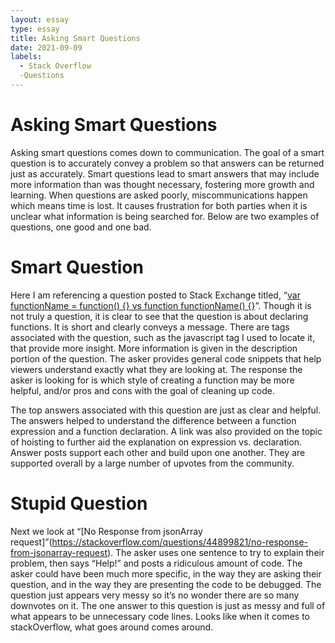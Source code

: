 ```yaml
---
layout: essay
type: essay
title: Asking Smart Questions
date: 2021-09-09
labels:
  - Stack Overflow
  -Questions
---
```





# Asking Smart Questions

Asking smart questions comes down to communication.  The goal of a smart question is to accurately convey a problem so that answers can be returned just as accurately.  Smart questions lead to smart answers that may include more information than was thought necessary, fostering more growth and learning.  When questions are asked poorly, miscommunications happen which means time is lost. It causes frustration for both parties when it is unclear what information is being searched for. Below are two examples of questions, one good and one bad.

# Smart Question

Here I am referencing a question posted to Stack Exchange titled, “[var functionName = function() {} vs function functionName() {}](https://stackoverflow.com/questions/336859/var-functionname-function-vs-function-functionname)”.  Though it is not truly a question, it is clear to see that the question is about declaring functions.  It is short and clearly conveys a message.  There are tags associated with the question, such as the javascript tag I used to locate it, that provide more insight.  More information is given in the description portion of the question.  The asker provides general code snippets that help viewers understand exactly what they are looking at.  The response the asker is looking for is which style of creating a function may be more helpful, and/or pros and cons with the goal of cleaning up code.  

The top answers associated with this question are just as clear and helpful. The answers helped to understand the difference between a function expression and a function declaration.  A link was also provided on the topic of hoisting to further aid the explanation on expression vs. declaration.  Answer posts support each other and build upon one another.  They are supported overall by a large number of upvotes from the community.

# Stupid Question

Next we look at “[No Response from jsonArray request]”(<https://stackoverflow.com/questions/44899821/no-response-from-jsonarray-request>).  The asker uses one sentence to try to explain their problem, then says “Help!” and posts a ridiculous amount of code.  The asker could have been much more specific, in the way they are asking their question, and in the way they are presenting the code to be debugged.  The question just appears very messy so it’s no wonder there are so many downvotes on it.  The one answer to this question is just as messy and full of what appears to be unnecessary code lines. Looks like when it comes to stackOverflow, what goes around comes around.

